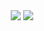 <p align="center">
  <img align="center" src="https://github-readme-stats-git-masterrstaa-rickstaa.vercel.app/api?username=qfrank&show_icons=true&title_color=63cda9&icon_color=63cda9"/>
  <img align="center" src="https://github-readme-stats-git-masterrstaa-rickstaa.vercel.app/api/top-langs/?username=qfrank&layout=compact&title_color=63cda9&hide=html"/>
</p>
